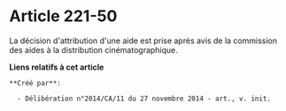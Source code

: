 # Article 221-50

La décision d'attribution d'une aide est prise après avis de la commission des aides à la distribution cinématographique.

**Liens relatifs à cet article**

	**Créé par**:

	  - Délibération n°2014/CA/11 du 27 novembre 2014 - art., v. init.
